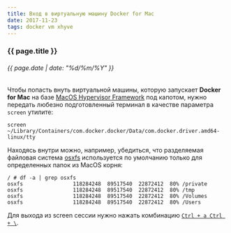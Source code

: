 ```yaml
---
title: Вход в виртуальную машину Docker for Mac
date: 2017-11-23
tags: docker vm xhyve
---
```


### {{ page.title }}
###### {{ page.date | date: "%d/%m/%Y" }}

Чтобы попасть внуть виртуальной машины, которую запускает **Docker for Mac** на базе [MacOS Hypervisor Framework](https://developer.apple.com/documentation/hypervisor) под капотом, нужно передать любезно подготовленный терминал в качестве параметра `screen` утилите:

```
screen ~/Library/Containers/com.docker.docker/Data/com.docker.driver.amd64-linux/tty
```

Находясь внутри можно, например, убедиться, что разделяемая файловая система [osxfs](https://docs.docker.com/docker-for-mac/osxfs/) используется по умолчанию только для определенных папок из MacOS корня:

```
/ # df -a | grep osxfs
osxfs                118284248  89517540  22872412  80% /private
osxfs                118284248  89517540  22872412  80% /tmp
osxfs                118284248  89517540  22872412  80% /Volumes
osxfs                118284248  89517540  22872412  80% /Users
``` 

Для выхода из screen сессии нужно нажать комбинацию [`Ctrl + a Ctrl + \`](https://www.gnu.org/software/screen/manual/html_node/Quit.html#Quit).
